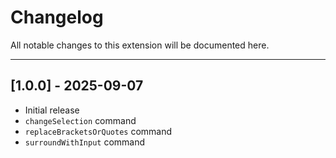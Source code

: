 # Changelog

All notable changes to this extension will be documented here.

---

## [1.0.0] - 2025-09-07

- Initial release
- `changeSelection` command
- `replaceBracketsOrQuotes` command
- `surroundWithInput` command
